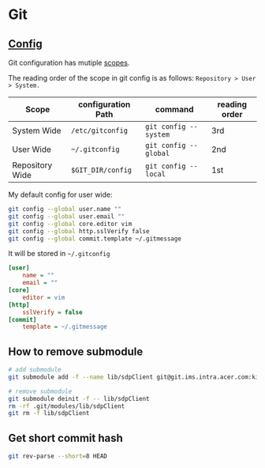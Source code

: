Git
===

## [Config](https://git-scm.com/docs/git-config)

Git configuration has mutiple [scopes](https://git-scm.com/docs/git-config#SCOPES).

The reading order of the scope in git config is as follows: `Repository > User > System.`

| Scope           | configuration Path | command               | reading order |
| --------------- | ------------------ | --------------------- | ------------- |
| System Wide     | `/etc/gitconfig`   | `git config --system` | 3rd           |
| User Wide       | `~/.gitconfig`     | `git config --global` | 2nd           |
| Repository Wide | `$GIT_DIR/config`  | `git config --local`  | 1st           |

My default config for user wide:
```bash
git config --global user.name ""
git config --global user.email ""
git config --global core.editor vim
git config --global http.sslVerify false
git config --global commit.template ~/.gitmessage
```

It will be stored in `~/.gitconfig`
```ini
[user]
    name = ""
    email = ""
[core]
    editor = vim
[http]
    sslVerify = false
[commit]
    template = ~/.gitmessage
```

## How to remove submodule
```bash
# add submodule
git submodule add -f --name lib/sdpClient git@git.ims.intra.acer.com:ki1040/sdp-client.git lib/sdpClient

# remove submodule
git submodule deinit -f -- lib/sdpClient    
rm -rf .git/modules/lib/sdpClient
git rm -f lib/sdpClient
```

## Get short commit hash
```bash
git rev-parse --short=8 HEAD
```
